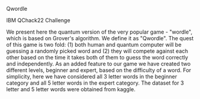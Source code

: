 Qwordle

IBM QChack22 Challenge

We present here the quantum version of the very popular game - "wordle", which is based on Grover's algorithm. We define it as "Qwordle". The quest of this game is two fold: (1) both human and quantum computer will be guessing a randomly picked word and (2) they will compete against each other based on the time it takes both of them to guess the word correctly and independently. As an added feature to our game we have created two different levels, beginner and expert, based on the difficulty of a word. For simplicity, here we have considered all 3 letter words in the beginner category and all 5 letter words in the expert category. The dataset for 3 letter and 5 letter words were obtained from kaggle.
